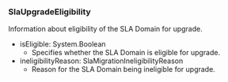 ### SlaUpgradeEligibility
Information about eligibility of the SLA Domain for upgrade.

- isEligible: System.Boolean
  - Specifies whether the SLA Domain is eligible for upgrade.
- ineligibilityReason: SlaMigrationIneligibilityReason
  - Reason for the SLA Domain being ineligible for upgrade.
